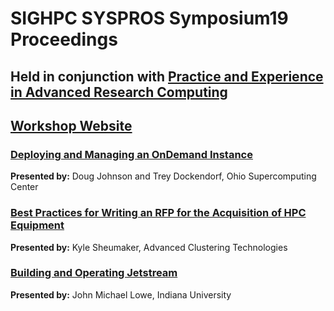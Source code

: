 # SIGHPC SYSPROS Symposium19 Proceedings

## **Held in conjunction with [Practice and Experience in Advanced Research Computing](https://pearc19.pearc.org/)**

## [Workshop Website](http://sighpc-syspros.org/symposiums/2019/)


### [Deploying and Managing an OnDemand Instance](Johnson-SYSPROS-Symp19.pdf) 
**Presented by:** Doug Johnson and Trey Dockendorf, Ohio Supercomputing Center
### [Best Practices for Writing an RFP for the Acquisition of HPC Equipment](Sheumaker-SYSPROS-Symp19.pdf) 
**Presented by:** Kyle Sheumaker, Advanced Clustering Technologies
### [Building and Operating Jetstream](Lowe-SYSPROS-Symp19.pdf) 
**Presented by:** John Michael Lowe, Indiana University

